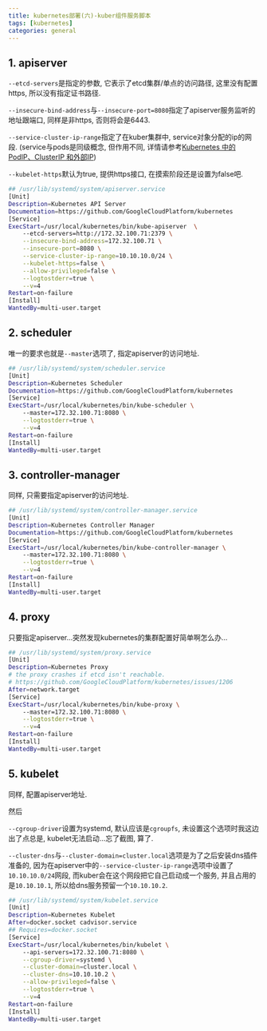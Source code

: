 ```yaml
---
title: kubernetes部署(六)-kuber组件服务脚本
tags: [kubernetes]
categories: general
---
```


<!--

# kubernetes部署(六)-kuber组件服务脚本

<!tags!>: <!kubernetes!>

<!keys!>: jfQ;ks8fqJm3dcdw

-->

## 1. apiserver

`--etcd-servers`是指定的参数, 它表示了etcd集群/单点的访问路径, 这里没有配置https, 所以没有指定证书路径.

`--insecure-bind-address`与`--insecure-port=8080`指定了apiserver服务监听的地址跟端口, 同样是非https, 否则将会是6443.

`--service-cluster-ip-range`指定了在kuber集群中, service对象分配的ip的网段. (service与pods是同级概念, 但作用不同, 详情请参考[Kubernetes 中的PodIP、ClusterIP 和外部IP](http://blog.csdn.net/liukuan73/article/details/54773579))

`--kubelet-https`默认为true, 提供https接口, 在摸索阶段还是设置为false吧.

```bash
## /usr/lib/systemd/system/apiserver.service 
[Unit]
Description=Kubernetes API Server
Documentation=https://github.com/GoogleCloudPlatform/kubernetes
[Service]
ExecStart=/usr/local/kubernetes/bin/kube-apiserver  \
    --etcd-servers=http://172.32.100.71:2379 \
    --insecure-bind-address=172.32.100.71 \
    --insecure-port=8080 \
    --service-cluster-ip-range=10.10.10.0/24 \
    --kubelet-https=false \
    --allow-privileged=false \
    --logtostderr=true \
    --v=4
Restart=on-failure
[Install]
WantedBy=multi-user.target
```

## 2. scheduler

唯一的要求也就是`--master`选项了, 指定apiserver的访问地址.

```bash
## /usr/lib/systemd/system/scheduler.service 
[Unit]
Description=Kubernetes Scheduler
Documentation=https://github.com/GoogleCloudPlatform/kubernetes
[Service]
ExecStart=/usr/local/kubernetes/bin/kube-scheduler \
    --master=172.32.100.71:8080 \
    --logtostderr=true \
    --v=4
Restart=on-failure
[Install]
WantedBy=multi-user.target
```

## 3. controller-manager

同样, 只需要指定apiserver的访问地址.

```bash
## /usr/lib/systemd/system/controller-manager.service 
[Unit]
Description=Kubernetes Controller Manager
Documentation=https://github.com/GoogleCloudPlatform/kubernetes
[Service]
ExecStart=/usr/local/kubernetes/bin/kube-controller-manager \
    --master=172.32.100.71:8080 \
    --logtostderr=true \
    --v=4
Restart=on-failure
[Install]
WantedBy=multi-user.target
```

## 4. proxy

只要指定apiserver...突然发现kubernetes的集群配置好简单啊怎么办...

```bash
## /usr/lib/systemd/system/proxy.service 
[Unit]
Description=Kubernetes Proxy
# the proxy crashes if etcd isn't reachable.
# https://github.com/GoogleCloudPlatform/kubernetes/issues/1206
After=network.target
[Service]
ExecStart=/usr/local/kubernetes/bin/kube-proxy \
    --master=172.32.100.71:8080 \
    --logtostderr=true \
    --v=4
Restart=on-failure
[Install]
WantedBy=multi-user.target
```

## 5. kubelet

同样, 配置apiserver地址.

然后

`--cgroup-driver`设置为systemd, 默认应该是`cgroupfs`, 未设置这个选项时我这边出了点总是, kubelet无法启动...忘了截图, 算了.

`--cluster-dns`与`--cluster-domain=cluster.local`选项是为了之后安装dns插件准备的, 因为在apiserver中的`--service-cluster-ip-range`选项中设置了`10.10.10.0/24`网段, 而kuber会在这个网段把它自己启动成一个服务, 并且占用的是`10.10.10.1`, 所以给dns服务预留一个`10.10.10.2`.

```bash
## /usr/lib/systemd/system/kubelet.service 
[Unit]
Description=Kubernetes Kubelet
After=docker.socket cadvisor.service
## Requires=docker.socket
[Service]
ExecStart=/usr/local/kubernetes/bin/kubelet \
    --api-servers=172.32.100.71:8080 \
    --cgroup-driver=systemd \
    --cluster-domain=cluster.local \
    --cluster-dns=10.10.10.2 \
    --allow-privileged=false \
    --logtostderr=true \
    --v=4
Restart=on-failure
[Install]
WantedBy=multi-user.target
```
